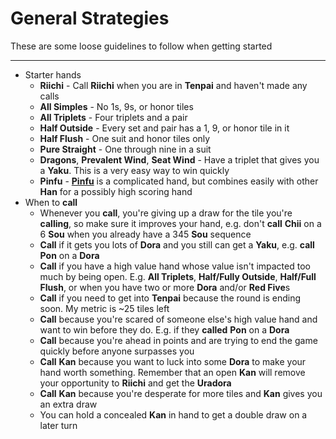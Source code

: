 # General Strategies

These are some loose guidelines to follow when getting started

---

* Starter hands
  * **Riichi** - Call **Riichi** when you are in **Tenpai** and haven't made any calls
  * **All Simples** - No 1s, 9s, or honor tiles
  * **All Triplets** - Four triplets and a pair
  * **Half Outside** - Every set and pair has a 1, 9, or honor tile in it
  * **Half Flush** - One suit and honor tiles only
  * **Pure Straight** - One through nine in a suit
  * **Dragons**, **Prevalent Wind**, **Seat Wind** - Have a triplet that gives you a **Yaku**.
    This is a very easy way to win quickly
  * **Pinfu** - [**Pinfu**](README-closed-only-yaku.md) is a complicated hand, but combines easily
    with other **Han** for a possibly high scoring hand
* When to **call**
  * Whenever you **call**, you're giving up a draw for the tile you're **calling**, so
    make sure it improves your hand, e.g. don't **call** **Chii** on a 6 **Sou** when you
    already have a 345 **Sou** sequence
  * **Call** if it gets you lots of **Dora** and you still can get a **Yaku**, e.g. **call** **Pon**
    on a **Dora**
  * **Call** if you have a high value hand whose value isn't impacted too much by
    being open.  E.g. **All Triplets**, **Half/Fully Outside**, **Half/Full Flush**,
    or when you have two or more **Dora** and/or **Red Five**s
  * **Call** if you need to get into **Tenpai** because the round is ending soon.  My
    metric is ~25 tiles left
  * **Call** because you're scared of someone else's high value hand and want to
    win before they do.  E.g. if they **called** **Pon** on a **Dora**
  * **Call** because you're ahead in points and are trying to end the game quickly
    before anyone surpasses you
  * **Call** **Kan** because you want to luck into some **Dora** to make your hand worth
    something.  Remember that an open **Kan** will remove your opportunity to
    **Riichi** and get the **Uradora**
  * **Call** **Kan** because you're desperate for more tiles and **Kan** gives you an extra
    draw
  * You can hold a concealed **Kan** in hand to get a double draw on a later turn

